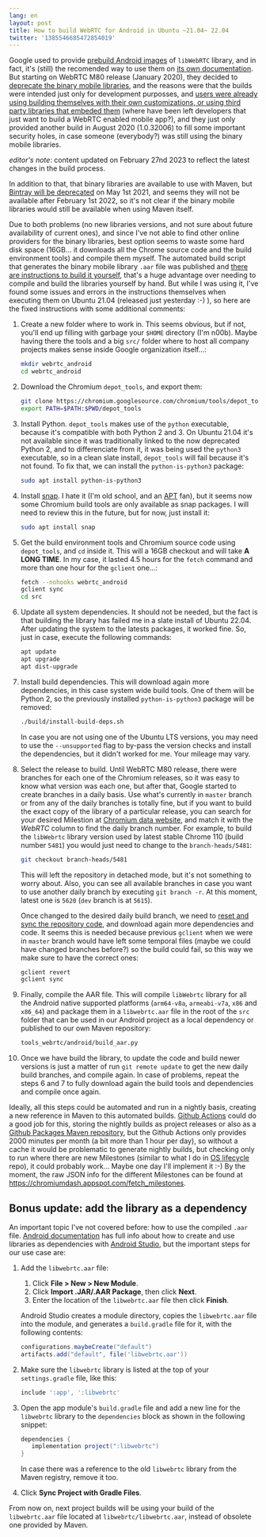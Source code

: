 ```yaml
---
lang: en
layout: post
title: How to build WebRTC for Android in Ubuntu ~21.04~ 22.04
twitter: '1385546685472854019'
---
```


Google used to provide
[prebuild Android images](https://bintray.com/google/webrtc/google-webrtc) of
`libWebRTC` library, and in fact, it's (still) the recomended way to use them on
[its own documentation](https://webrtc.github.io/webrtc-org/native-code/android/#prebuilt-libraries).
But starting on WebRTC M80 release (January 2020), they decided to
[deprecate the binary mobile libraries](https://groups.google.com/g/discuss-webrtc/c/Ozvbd0p7Q1Y/m/M4WN2cRKCwAJ),
and the reasons were that the builds were intended just only for development
purposses, and
[users were already using building themselves with their own customizations, or using third party libraries that embeded them](https://bloggeek.me/how-to-pick-the-right-webrtc-mobile-sdk-build-for-your-application/)
(where have been left developers that just want to build a WebRTC enabled mobile
app?), and they just only provided another build in August 2020 (1.0.32006) to
fill some important security holes, in case someone (everybody?) was still using
the binary mobile libraries.

*editor's note*: content updated on February 27nd 2023 to reflect the latest
changes in the build process.

In addition to that, that binary libraries are available to use with Maven, but
[Bintray will be deprecated](https://jfrog.com/blog/into-the-sunset-bintray-jcenter-gocenter-and-chartcenter/)
on May 1st 2021, and seems they will not be available after February 1st 2022,
so it's not clear if the binary mobile libraries would still be available when
using Maven itself.

Due to both problems (no new libraries versions, and not sure about future
availability  of current ones), and since I've not able to find other online
providers for the binary libraries, best option seems to waste some hard disk
space (16GB... it downloads all the Chrome source code and the build environment
tools) and compile them myself. The automated build script that generates the
binary mobile library `.aar` file was published and
[there are instructions to build it yourself](https://medium.com/@abdularis/how-to-compile-native-webrtc-from-source-for-android-d0bac8e4c933),
that's a huge advantage over needing to compile and build the libraries yourself
by hand. But while I was using it, I've found some issues and errors in the
instructions themselves when executing them on Ubuntu 21.04 (released just
yesterday :-) ), so here are the fixed instructions with some additional
comments:

1. Create a new folder where to work in. This seems obvious, but if not, you'll
   end up filling with garbage your `$HOME` directory (I'm n00b). Maybe having
   there the tools and a big `src/` folder where to host all company projects
   makes sense inside Google organization itself...:

   ```sh
   mkdir webrtc_android
   cd webrtc_android
   ```

2. Download the Chromium `depot_tools`, and export them:

   ```sh
   git clone https://chromium.googlesource.com/chromium/tools/depot_tools.git
   export PATH=$PATH:$PWD/depot_tools
   ```

3. Install Python. `depot_tools` makes use of the `python` executable, because
   it's compatible with both Python 2 and 3. On Ubuntu 21.04 it's not available
   since it was traditionally linked to the now deprecated Python 2, and to
   differenciate from it, it was being used the `python3` executable, so in a
   clean slate install, `depot_tools` will fail because it's not found. To fix
   that, we can install the `python-is-python3` package:

   ```sh
   sudo apt install python-is-python3
   ```

4. Install [snap](https://snapcraft.io/). I hate it (I'm old school, and an
   [APT](https://en.wikipedia.org/wiki/APT_(software)) fan), but it seems now
   some Chromium build tools are only available as snap packages. I will need to
   review this in the future, but for now, just install it:

   ```sh
   sudo apt install snap
   ```

5. Get the build environment tools and Chromium source code using `depot_tools`,
   and `cd` inside it. This will a 16GB checkout and will take **A LONG TIME**.
   In my case, it lasted 4.5 hours for the `fetch` command and more than one
   hour for the `gclient` one...:

   ```sh
   fetch --nohooks webrtc_android
   gclient sync
   cd src
   ```

6. Update all system dependencies. It should not be needed, but the fact is that
   building the library has failed me in a slate install of Ubuntu 22.04. After
   updating the system to the latests packages, it worked fine. So, just in
   case, execute the following commands:

   ```sh
   apt update
   apt upgrade
   apt dist-upgrade
   ```

7. Install build dependencies. This will download again more dependencies, in
   this case system wide build tools. One of them will be Python 2, so the
   previously installed `python-is-python3` package will be removed:

   ```sh
   ./build/install-build-deps.sh
   ```

   In case you are not using one of the Ubuntu LTS versions, you may need to
   use the `--unsupported` flag to by-pass the version checks and install the
   dependencies, but it didn't worked for me. Your mileage may vary.

8. Select the release to build. Until WebRTC M80 release, there were branches
   for each one of the Chromium releases, so it was easy to know what version
   was each one, but after that, Google started to create branches in a daily
   basis. Use what's currently in `master` branch or from any of the daily
   branches is totally fine, but if you want to build the exact copy of the
   library of a particular release, you can search for your desired Milestion at
   [Chromium data website](https://chromiumdash.appspot.com/branches), and match
   it with the *WebRTC* column to find the daily branch number. For example, to
   build the `libWebrtc` library version used by latest stable Chrome 110 (build
   number `5481`) you would just need to change to the `branch-heads/5481`:

   ```sh
   git checkout branch-heads/5481
   ```

   This will left the repository in detached mode, but it's not something to
   worry about. Also, you can see all available branches in case you want to
   use another daily branch by executing `git branch -r`. At this moment, latest
   one is `5620` (`dev` branch is at `5615`).

   Once changed to the desired daily build branch, we need to
   [reset and sync the repository code](https://stackoverflow.com/a/61321315/586382),
   and download again more dependencies and code. It seems this is needed
   because previous `gclient` when we were in `master` branch would have left
   some temporal files (maybe we could have changed branches before?) so the
   build could fail, so this way we make sure to have the correct ones:

   ```sh
   gclient revert
   gclient sync
   ```

9. Finally, compile the AAR file. This will compile `libWebrtc` library for all
   the Android native supported platforms (`arm64-v8a`, `armeabi-v7a`, `x86` and
   `x86_64`) and package them in a `libwebrtc.aar` file in the root of the
   `src` folder that can be used in our Android project as a local dependency or
   published to our own Maven repository:

   ```sh
   tools_webrtc/android/build_aar.py
   ```

10. Once we have build the library, to update the code and build newer versions
    is just a matter of run `git remote update` to get the new daily build
    branches, and compile again. In case of problems, repeat the steps 6 and 7
    to fully download again the build tools and dependencies and compile once
    again.

Ideally, all this steps could be automated and run in a nightly basis, creating
a new reference in Maven to this automated builds.
[Github Actions](https://github.com/features/actions) could do a good job for
this, storing the nightly builds as project releases or also as a
[Github Packages Maven repository](https://github.com/features/packages), but
the Github Actions only provides 2000 minutes per month (a bit more than 1 hour
per day), so without a cache it would be problematic to generate nightly builds,
but checking only to run where there are new Milestones (similar to what I do in
[OS lifecycle](https://github.com/projectlint/OS-lifecycle) repo), it could
probably work... Maybe one day I'll implement it :-) By the moment, the raw JSON
info for the different Milestones can be found at
<https://chromiumdash.appspot.com/fetch_milestones>.

## Bonus update: add the library as a dependency

An important topic I've not covered before: how to use the compiled `.aar` file.
[Android documentation](https://developer.android.com/studio/projects/android-library#AddDependency)
has full info about how to create and use libraries as dependencies with
[Android Studio](https://developer.android.com/studio), but the important steps
for our use case are:

1. Add the `libwebrtc.aar` file:

   1. Click **File > New > New Module**.
   2. Click **Import .JAR/.AAR Package**, then click **Next**.
   3. Enter the location of the `libwebrtc.aar` file then click **Finish**.

   Android Studio creates a module directory, copies the `libwebrtc.aar` file
   into the module, and generates a `build.gradle` file for it, with the
   following contents:

   ```gradle
   configurations.maybeCreate("default")
   artifacts.add("default", file('libwebrtc.aar'))
   ```

2. Make sure the `libwebrtc` library is listed at the top of your
   `settings.gradle` file, like this:

   ```gradle
   include ':app', ':libwebrtc'
   ```

3. Open the app module's `build.gradle` file and add a new line for the
   `libwebrtc` library to the `dependencies` block as shown in the following
   snippet:

   ```gradle
   dependencies {
      implementation project(":libwebrtc")
   }
   ```

   In case there was a reference to the old `libwebrtc` library from the Maven
   registry, remove it too.

4. Click **Sync Project with Gradle Files**.

From now on, next project builds will be using your build of the `libwebrtc.aar`
file located at `libwebrtc/libwebrtc.aar`, instead of obsolete one provided by
Maven.
